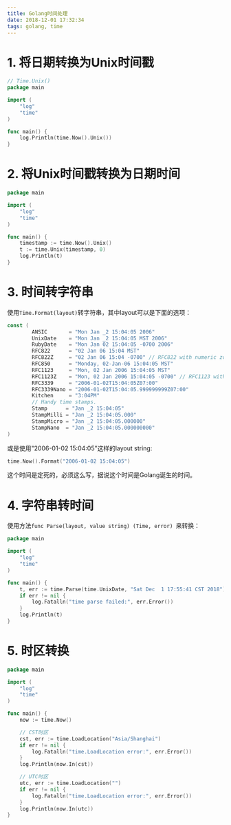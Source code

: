 ```yaml
---
title: Golang时间处理
date: 2018-12-01 17:32:34
tags: golang, time
---
```


# 1. 将日期转换为Unix时间戳
```go
// Time.Unix()
package main

import (
	"log"
	"time"
)

func main() {
	log.Println(time.Now().Unix())
}
```

# 2. 将Unix时间戳转换为日期时间
```go
package main

import (
	"log"
	"time"
)

func main() {
	timestamp := time.Now().Unix()
	t := time.Unix(timestamp, 0)
	log.Println(t)
}
```

# 3. 时间转字符串
使用`Time.Format(layout)`转字符串，其中layout可以是下面的选项：
```go
const (
        ANSIC       = "Mon Jan _2 15:04:05 2006"
        UnixDate    = "Mon Jan _2 15:04:05 MST 2006"
        RubyDate    = "Mon Jan 02 15:04:05 -0700 2006"
        RFC822      = "02 Jan 06 15:04 MST"
        RFC822Z     = "02 Jan 06 15:04 -0700" // RFC822 with numeric zone
        RFC850      = "Monday, 02-Jan-06 15:04:05 MST"
        RFC1123     = "Mon, 02 Jan 2006 15:04:05 MST"
        RFC1123Z    = "Mon, 02 Jan 2006 15:04:05 -0700" // RFC1123 with numeric zone
        RFC3339     = "2006-01-02T15:04:05Z07:00"
        RFC3339Nano = "2006-01-02T15:04:05.999999999Z07:00"
        Kitchen     = "3:04PM"
        // Handy time stamps.
        Stamp      = "Jan _2 15:04:05"
        StampMilli = "Jan _2 15:04:05.000"
        StampMicro = "Jan _2 15:04:05.000000"
        StampNano  = "Jan _2 15:04:05.000000000"
)
```

或是使用"2006-01-02 15:04:05"这样的layout string:
```go
time.Now().Format("2006-01-02 15:04:05")
```
这个时间是定死的，必须这么写，据说这个时间是Golang诞生的时间。

# 4. 字符串转时间
使用方法`func Parse(layout, value string) (Time, error)
`来转换：

```go
package main

import (
	"log"
	"time"
)

func main() {
	t, err := time.Parse(time.UnixDate, "Sat Dec  1 17:55:41 CST 2018")
	if err != nil {
		log.Fatalln("time parse failed:", err.Error())
	}
	log.Println(t)
}
```

# 5. 时区转换
```go
package main

import (
	"log"
	"time"
)

func main() {
	now := time.Now()

	// CST时区
	cst, err := time.LoadLocation("Asia/Shanghai")
	if err != nil {
		log.Fatalln("time.LoadLocation error:", err.Error())
	}
	log.Println(now.In(cst))

	// UTC时区
	utc, err := time.LoadLocation("")
	if err != nil {
		log.Fatalln("time.LoadLocation error:", err.Error())
	}
	log.Println(now.In(utc))
}
```